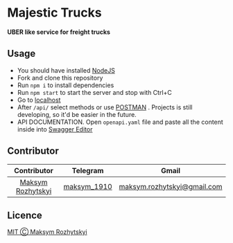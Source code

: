 # Majestic Trucks
<p><b>UBER like service for freight trucks</b></p>

## Usage

- You should have installed [NodeJS](https://nodejs.org/en/) 
- Fork and clone this repository
- Run `npm i` to install dependencies
- Run `npm start` to start the server and stop with Ctrl+C
- Go to [localhost](http://localhost:8080)
- After `/api/` select methods or use [POSTMAN](https://www.postman.com/) . Projects is still developing, so
  it'd be easier in the future.
- API DOCUMENTATION. Open `openapi.yaml` file and paste all the content inside into [Swagger Editor](https://editor.swagger.io/)

## Contributor

|                    Contributor                     |                Telegram                 |                               Gmail                               |
| :------------------------------------------------: | :-------------------------------------: | :---------------------------------------------------------------: |
| [Maksym Rozhytskyi](https://gitlab.com/Maksym1910) | [maksym_1910](https://t.me/maksym_1910) | [maksym.rozhytskyi@gmail.com](mailto:maksym.rozhytskyi@gmail.com) |

## Licence

[MIT Ⓒ Maksym Rozhytskyi](https://gitlab.com/Maksym1910/nodejs-majestic-trucks-service/-/blob/master/LICENSE)
